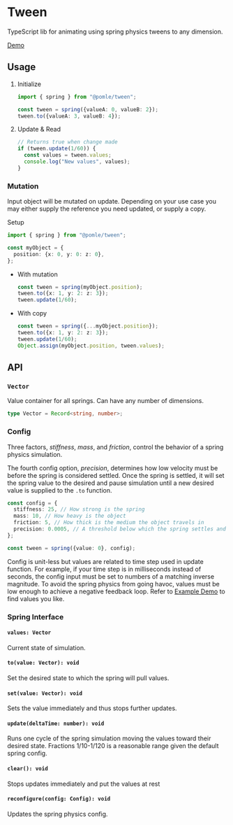# Tween

TypeScript lib for animating using spring physics tweens to any dimension. 

[Demo](https://pomle.github.io/tweens/)

## Usage

1. Initialize
    ```ts
    import { spring } from "@pomle/tween";
    
    const tween = spring({valueA: 0, valueB: 2});
    tween.to({valueA: 3, valueB: 4});
    ```

2. Update & Read
    ```ts
    // Returns true when change made
    if (tween.update(1/60)) {
      const values = tween.values;
      console.log("New values", values);
    }
    ```

### Mutation

Input object will be mutated on update. Depending on your use case you may either supply the reference you need updated, or supply a copy.

Setup
```ts
import { spring } from "@pomle/tween";

const myObject = {
  position: {x: 0, y: 0: z: 0},
};
```

* With mutation
  
  ```ts
  const tween = spring(myObject.position);
  tween.to({x: 1, y: 2: z: 3});
  tween.update(1/60);
  ```

* With copy

  ```ts
  const tween = spring({...myObject.position});
  tween.to({x: 1, y: 2: z: 3});
  tween.update(1/60);
  Object.assign(myObject.position, tween.values);
  ```

## API

### `Vector`

Value container for all springs. Can have any number of dimensions.
```ts
type Vector = Record<string, number>;
```

### Config

Three factors, *stiffness*, *mass*, and *friction*, control the behavior of a spring physics simulation.

The fourth config option, *precision*, determines how low velocity must be before the spring is considered settled. Once the spring is settled, it will set the spring value to the desired and pause simulation until a new desired value is supplied to the `.to` function.
```ts
const config = {
  stiffness: 25, // How strong is the spring
  mass: 10, // How heavy is the object
  friction: 5, // How thick is the medium the object travels in
  precision: 0.0005, // A threshold below which the spring settles and stops updating
};

const tween = spring({value: 0}, config);
```

Config is unit-less but values are related to time step used in update function. 
For example, if your time step is in milliseconds instead of seconds, the config input must be set to numbers of a matching inverse magnitude.
To avoid the spring physics from going havoc, values must be low enough to achieve a negative feedback loop. 
Refer to [Example Demo](https://pomle.github.io/tweens/) to find values you like.


### Spring Interface 

#### `values: Vector`

Current state of simulation.

#### `to(value: Vector): void`

Set the desired state to which the spring will pull values.

#### `set(value: Vector): void`

Sets the value immediately and thus stops further updates.

#### `update(deltaTime: number): void`

Runs one cycle of the spring simulation moving the values toward their desired state. Fractions 1/10-1/120 is a reasonable range given the default spring config.

#### `clear(): void`

Stops updates immediately and put the values at rest

#### `reconfigure(config: Config): void`

Updates the spring physics config.
